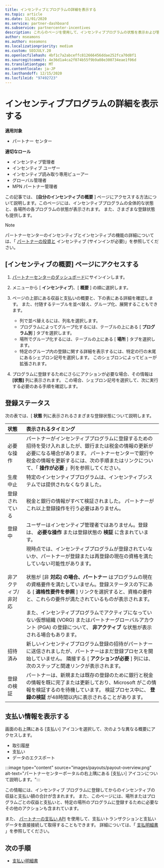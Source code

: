 ```yaml
---
title: インセンティブとプログラムの詳細を表示する
ms.topic: article
ms.date: 11/01/2020
ms.service: partner-dashboard
ms.subservice: partnercenter-incentives
description: これらのページを使用して、インセンティブプログラムの状態を表示および管理します
author: mseamons
ms.author: mseamons
ms.localizationpriority: medium
ms.custom: SEOJULY.20
ms.openlocfilehash: 4bf1c7a2abceffc812666456ddae252fca70d8f1
ms.sourcegitcommit: 4e36d1a4ca2f074b55f9b9a08e300734eae1f06d
ms.translationtype: MT
ms.contentlocale: ja-JP
ms.lasthandoff: 12/15/2020
ms.locfileid: "97492723"
---
```

# <a name="view-your-incentives-program-details"></a>インセンティブプログラムの詳細を表示する

**適用対象**

- パートナー センター

**適切なロール**

- インセンティブ管理者
- インセンティブ ユーザー
- インセンティブ読み取り専用ビューアー
- グローバル管理者
- MPN パートナー管理者

この記事では、 **[自分のインセンティブの概要** ] ページにアクセスする方法について説明します。このページには、インセンティブプログラムの全体的な状態と、各場所の各プログラムの状態が表示されます。 また、さまざまな登録状態も提供します。 

>[!NOTE]
>パートナーセンターのインセンティブとインセンティブの機能の詳細については、「 [パートナーの投資と](https://partner.microsoft.com/membership/partner-incentives) インセンティブ (サインインが必要)」を参照してください。

## <a name="access-the-incentives-overview-page"></a>[インセンティブの概要] ページにアクセスする

1. [パートナーセンターのダッシュボード](https://partner.microsoft.com/dashboard)にサインインします。
1. メニューから [ **インセンティブ**]、[ **概要** ] の順に選択します。
1. ページの上部にある収益と支払いの概要と、下の表にある詳細を確認します。 また、付随するテーブルを並べ替え、グループ化、展開することもできます。

   - 列で並べ替えるには、列名を選択します。
   - プログラムによってグループ化するには、テーブルの上にある [ **プログラム別** ] タブを選択します。
   - 場所でグループ化するには、テーブルの上にある [ **場所** ] タブを選択します。
   - 特定のグループ内の登録に関する詳細を表示するには、特定の行の末尾にあるシェブロン記号を選択します。 このシェブロンによってビューが拡張されます。
1. プログラムに登録するためにさらにアクションが必要な場合、その情報は **[状態]** 列に表示されます。 この場合、シェブロン記号を選択して、次に実行する必要のある手順を確認します。

## <a name="enrollment-status"></a>登録ステータス

次の表では、[ **状態** 列に表示されるさまざまな登録状態について説明します。

| **状態**         | **表示されるタイミング** |
|:------------------------------------|:------------------|
| 必要な操作  | パートナーがインセンティブプログラムに登録するための招待を受け入れましたが、銀行または税金の情報の更新が必要になる場合があります。 パートナーセンターで銀行や税金の情報を更新するには、次の手順またはリンクについて、「 **操作が必要** 」列を参照してください。 |
| 生産中止  | 特定のインセンティブプログラムは、インセンティブシステムでは提供されなくなりました。 |
| 登録されている  | 税金と銀行の情報がすべて検証されました。 パートナーがこれ以上登録操作を行う必要はありません。 |
| 登録中  | ユーザーはインセンティブ管理者ではありません。登録は、 **必要な操作** または登録状態の **検証** に含まれています。|
| 非アクティブ/非対応 | 現時点では、インセンティブプログラムが登録されていないか、パートナーが登録または再登録の現在の資格を満たしていない可能性があります。 <br><br> 状態が [非 **対応] の場合、パートナー** はプログラムの現在の資格要件を満たしていません。登録ステータスの下にある [ **適格性要件を参照** ] リンクを選択すると、資格の要件と、これらの要件が満たされているものが表示されます。 <br><br> また、インセンティブプログラムでアクティブになっていない仮想組織 (VORG) またはパートナーグローバルアカウント (PGA) の登録について、 **非アクティブ** な状態が表示される場合もあります。  |
| 招待済み  | 新しいインセンティブプログラム登録の招待がパートナーに送信されましたが、パートナーはまだ登録プロセスを開始していません。 隣接する [ **アクションが必要** ] 列には、次のステップと関連リンクが表示されます。  |
| 登録の検証  | パートナーは、新規または既存の登録のために銀行と税金の情報を既に完了または更新しており、Microsoft がこの情報を検証するのを待機しています。 検証プロセス中に、 **登録の検証** が48時間以内に表示されることがあります。  |

## <a name="see-your-payment-information"></a>支払い情報を表示する

画面の右上隅にある [支払い] アイコンを選択して、次のような異なる概要にアクセスします。

- 取引履歴
- 支払い
- データのエクスポート

:::image type="content" source="images/payouts/payout-overview.png" alt-text="パートナーセンターポータルの右上隅にある [支払い] アイコンについて説明します。":::

この情報には、インセンティブ プログラムに登録してからのインセンティブの収益と支払い額の合計が含まれます。 また、このページには、場所またはプログラムごとの収益と支払いと、特定の場所のプログラムに登録するために必要なその他のアクションも含まれています。 

また、 [パートナーの支払い API](https://apidocs.microsoft.com/services/partnerpayouts) を使用して、支払いトランザクションと支払いデータを直接接続して取得することもできます。 詳細については、「 [支払明細書](payout-statement.md) 」を参照してください。

## <a name="next-steps"></a>次の手順
- [支払い明細書](payout-statement.md)
